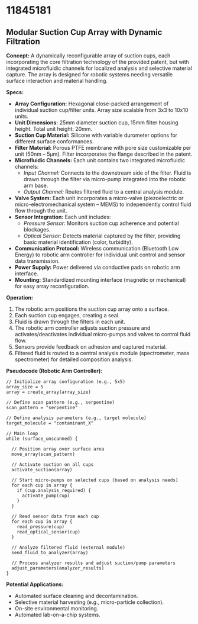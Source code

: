 # 11845181

## Modular Suction Cup Array with Dynamic Filtration

**Concept:** A dynamically reconfigurable array of suction cups, each incorporating the core filtration technology of the provided patent, but with integrated microfluidic channels for localized analysis and selective material capture. The array is designed for robotic systems needing versatile surface interaction and material handling.

**Specs:**

*   **Array Configuration:** Hexagonal close-packed arrangement of individual suction cup/filter units. Array size scalable from 3x3 to 10x10 units.
*   **Unit Dimensions:** 25mm diameter suction cup, 15mm filter housing height. Total unit height: 20mm.
*   **Suction Cup Material:** Silicone with variable durometer options for different surface conformances.
*   **Filter Material:**  Porous PTFE membrane with pore size customizable per unit (50nm – 5µm).  Filter incorporates the flange described in the patent.
*   **Microfluidic Channels:** Each unit contains two integrated microfluidic channels:
    *   *Input Channel:* Connects to the downstream side of the filter.  Fluid is drawn through the filter via micro-pump integrated into the robotic arm base.
    *   *Output Channel:* Routes filtered fluid to a central analysis module.
*   **Valve System:** Each unit incorporates a micro-valve (piezoelectric or micro-electromechanical system – MEMS) to independently control fluid flow through the unit.
*   **Sensor Integration:** Each unit includes:
    *   *Pressure Sensor:*  Monitors suction cup adherence and potential blockages.
    *   *Optical Sensor:*  Detects material captured by the filter, providing basic material identification (color, turbidity).
*   **Communication Protocol:** Wireless communication (Bluetooth Low Energy) to robotic arm controller for individual unit control and sensor data transmission.
*   **Power Supply:**  Power delivered via conductive pads on robotic arm interface.
*   **Mounting:** Standardized mounting interface (magnetic or mechanical) for easy array reconfiguration.

**Operation:**

1.  The robotic arm positions the suction cup array onto a surface.
2.  Each suction cup engages, creating a seal.
3.  Fluid is drawn through the filters in each unit.
4.  The robotic arm controller adjusts suction pressure and activates/deactivates individual micro-pumps and valves to control fluid flow.
5.  Sensors provide feedback on adhesion and captured material.
6.  Filtered fluid is routed to a central analysis module (spectrometer, mass spectrometer) for detailed composition analysis.

**Pseudocode (Robotic Arm Controller):**

```
// Initialize array configuration (e.g., 5x5)
array_size = 5
array = create_array(array_size)

// Define scan pattern (e.g., serpentine)
scan_pattern = "serpentine"

// Define analysis parameters (e.g., target molecule)
target_molecule = "contaminant_X"

// Main loop
while (surface_unscanned) {

  // Position array over surface area
  move_array(scan_pattern)

  // Activate suction on all cups
  activate_suction(array)

  // Start micro-pumps on selected cups (based on analysis needs)
  for each cup in array {
    if (cup.analysis_required) {
      activate_pump(cup)
    }
  }

  // Read sensor data from each cup
  for each cup in array {
    read_pressure(cup)
    read_optical_sensor(cup)
  }

  // Analyze filtered fluid (external module)
  send_fluid_to_analyzer(array)

  // Process analyzer results and adjust suction/pump parameters
  adjust_parameters(analyzer_results)
}
```

**Potential Applications:**

*   Automated surface cleaning and decontamination.
*   Selective material harvesting (e.g., micro-particle collection).
*   On-site environmental monitoring.
*   Automated lab-on-a-chip systems.